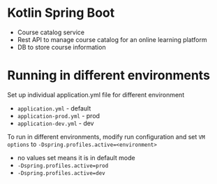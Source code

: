 # Kotlin Spring Boot

- Course catalog service
- Rest API to manage course catalog for an online learning platform
- DB to store course information

# Running in different environments

Set up individual application.yml file for different environment
- `application.yml` - default
- `application-prod.yml` - prod
- `application-dev.yml` - dev

To run in different environments, modify run configuration and set `VM options` to `-Dspring.profiles.active=<environment>`
- no values set means it is in default mode
- `-Dspring.profiles.active=prod`
- `-Dspring.profiles.active=dev`